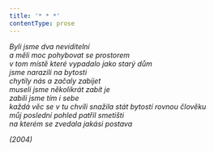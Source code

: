 ```yaml
---
title: '* * *'
contentType: prose
---
```


<section>

_Byli jsme dva neviditelní  
a měli moc pohybovat se prostorem  
v tom místě které vypadalo jako starý dům  
jsme narazili na bytosti  
chytily nás a začaly zabíjet  
museli jsme několikrát zabít je  
zabili jsme tím i sebe  
každá věc se v tu chvíli snažila stát bytostí rovnou člověku  
můj poslední pohled patřil smetišti  
na kterém se zvedala jakási postava_

</section>

<section>

_(2004)_

</section>
